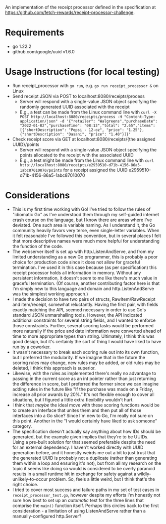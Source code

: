An implementation of the receipt processor defined in the specification at https://github.com/fetch-rewards/receipt-processor-challenge.

# Requirements

* go 1.22.2
* github.com/google/uuid v1.6.0

# Usage Instructions (for local testing)

* Run receipt_processor with `go run`, e.g. `go run receipt_processor &` on Linux
* Send receipt JSON via POST to localhost:8080/receipts/process
    * Server will respond with a single-value JSON object specifying the randomly generated UUID associated with the receipt
    * E.g., a test can be made from the Linux command line with `curl -X POST http://localhost:8080/receipts/process -H "Content-Type: application/json" -d '{"retailer": "Walgreens","purchaseDate": "2022-01-02","purchaseTime": "08:13","total": "2.65","items": [{"shortDescription": "Pepsi - 12-oz", "price": "1.25"},{"shortDescription": "Dasani", "price": "1.40"}]}'`
* Check receipt score via GET at localhost:8080/receipts/{the assigned UUID}/points
    * Server will respond with a single-value JSON object specifying the points allocated to the receipt with the associated UUID
    * E.g., a test might be made from the Linux command line with `curl http://localhost:8080/receipts/e2959510-d71b-4156-86a5-1abc87010070/points` for a receipt assigned the UUID e2959510-d71b-4156-86a5-1abc87010070

# Considerations

* This is my first time working with Go! I've tried to follow the rules of "idiomatic Go" as I've understood them through my self-guided internet crash course on the language, but I know there are areas where I've deviated. One such area is variable naming. As I understand it, the Go community heavily favors very terse, even single-letter variables. When it felt reasonable I've followed this convention, but in several places I felt that more descriptive names were much more helpful for understanding the function of the code.
* The webserver itself is set up with http.ListenAndServe, and from my limited understanding as a new Go programmer, this is probably a poor choice for production code since it does not allow for graceful termination. I've used it in this case because (as per specification) this receipt processor holds all information in memory. Without any persistent information, it doesn't seem to me like there's much value in graceful termination. (Of course, another contributing factor here is that I'm simply new to this language and domain and http.ListenAndServe was the simplest working approach.)
* I made the decision to have two pairs of structs, RawItem/RawReceipt and item/receipt, somewhat reluctantly. Having the first pair, with fields exactly matching the API, seemed necessary in order to use Go's standard JSON unmarshalling tools. However, the API indicated additional constraints for several string fields, and I wanted to enforce those constraints. Further, several scoring tasks would be performed more naturally if the price and date information were converted ahead of time to more appropriate types than string. Ultimately, I think this was good design, but it's certainly the sort of thing I would have liked to have run by a coworker.
* It wasn't necessary to break each scoring rule out into its own function, but I preferred the modularity. If we imagine that in the future the scoring rules may change, new rules may be added, or old rules may be deleted, I think this approach is superior.
* Likewise, with the rules as implemented there's really no advantage to passing in the current score as an int pointer rather than just returning the difference in score, but I preferred the former since we can imagine adding rules in the future like "If the purchase was made on a Friday, increase all prior awards by 20%." It's not flexible enough to cover all situations, but I figured a little extra flexibility wouldn't hurt.
* I think that *maybe* the ideal move with these scoring functions would be to create an interface that unites them and then put all of those interfaces into a Go slice? Since I'm new to Go, I'm really not sure on this point. Another in the "I would certainly have liked to ask someone" category.
* The specification doesn't actually say anything about how IDs should be generated, but the example given implies that they're to be UUIDs. Using a pre-built solution for that seemed preferable despite the need for an external dependency. I haven't worked directly with UUID generation before, and it honestly weirds me out a bit to just trust that the generated UUID is probably not a duplicate (rather than generating them within a loop and ensuring it's not), but from all my research on the topic it seems like doing so would is considered to be overly paranoid results in a small runtime hit in exchange for safety against a wildly-unlikely-to-occur problem. So, feels a little weird, but I think that's the right choice.
* I tried to cover most success and failure paths in my set of test cases in `receipt_processor_test.go`, however despite my efforts I'm honestly not sure how best to set up an *automatic* test for the three lines that comprise the `main()` function itself. Perhaps this circles back to the first consideration - a limitation of using ListenAndServe rather than a manually-configured http.Server?